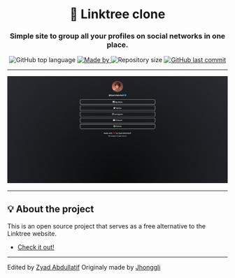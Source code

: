 <h1 align="center">🌲 Linktree clone</h1>
<h3 align="center">Simple site to group all your profiles on social networks in one place.</h3>

<p align="center">
  <img alt="GitHub top language" src="https://img.shields.io/github/languages/top/ZyadAlnaim/linktreeclone?color=04D361&labelColor=000000">
  
  <a href="https://www.twitter.com/AZy4d/">
    <img alt="Made by" src="https://img.shields.io/static/v1?label=made%20by&message=Zyad%20Abdullatif&color=04D361&labelColor=000000">
  </a>
  
  <img alt="Repository size" src="https://img.shields.io/github/repo-size/ZyadAlnaim/linktreeclone?color=04D361&labelColor=000000">
  
  <a href="https://github.com/ZyadAlnaim/linktreeclone/commits/master">
    <img alt="GitHub last commit" src="https://img.shields.io/github/last-commit/ZyadAlnaim/linktreeclone?color=04D361&labelColor=000000">
  </a>
</p>

---

<p align="center">
  <img alt="screenshot" src="screenshot.png">
</p>

---

## 💡 About the project

This is an open source project that serves as a free alternative to the Linktree website.
- [Check it out!](https://zyad.me)

---

Edited by [Zyad Abdullatif](https://github.com/ZyadAlnaim/linktreeclone)
Originaly made by [Jhonggli](https://github.com/johnggli)
